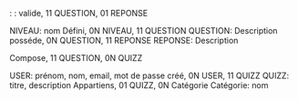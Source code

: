 :
:
valide, 11 QUESTION, 01 REPONSE

NIVEAU: nom
Défini, 0N NIVEAU, 11 QUESTION
QUESTION: Description
posséde, 0N QUESTION, 11 REPONSE
REPONSE: Description

Compose, 11 QUESTION, 0N QUIZZ

USER: prénom, nom, email, mot de passe
créé, 0N USER, 11 QUIZZ
QUIZZ: titre, description
Appartiens, 01 QUIZZ, 0N Catégorie
Catégorie: nom